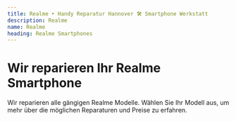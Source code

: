 ```yaml
---
title: Realme ‣ Handy Reparatur Hannover 🛠️ Smartphone Werkstatt
description: Realme
name: Realme
heading: Realme Smartphones
---
```

# Wir reparieren Ihr Realme Smartphone

Wir reparieren alle gängigen Realme Modelle. Wählen Sie Ihr Modell aus, um mehr über die möglichen Reparaturen und Preise zu erfahren.
